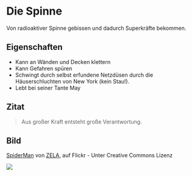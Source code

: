 # Die Spinne

Von radioaktiver Spinne gebissen und dadurch Superkräfte bekommen.

## Eigenschaften

* Kann an Wänden und Decken klettern
* Kann Gefahren spüren
* Schwingt durch selbst erfundene Netzdüsen durch die Häuserschluchten von New York (kein Stau!).
* Lebt bei seiner Tante May

## Zitat

> Aus großer Kraft entsteht große Verantwortung.

## Bild

[SpiderMan](https://flic.kr/p/adhzmt) von [ZELA](https://www.flickr.com/photos/zela1/), auf Flickr - Unter Creative Commons Lizenz

<img src="https://live.staticflickr.com/6080/6046242855_63e414284c_k.jpg"/>
